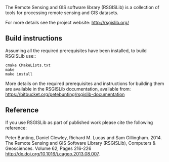 The Remote Sensing and GIS software library (RSGISLib) is a collection of tools for processing remote sensing and GIS datasets.

For more details see the project website: http://rsgislib.org/

Build instructions
-------------------

Assuming all the required prerequisites have been installed, to build RSGISLib use::

    cmake CMakeLists.txt
    make
    make install

More details on the required prerequisites and instructions for building them are available in the RSGISLib documentation, available from: https://bitbucket.org/petebunting/rsgislib-documentation

Reference
----------

If you use RSGISLib as part of published work please cite the following reference:

Peter Bunting, Daniel Clewley, Richard M. Lucas and Sam Gillingham. 2014. The Remote Sensing and GIS Software Library (RSGISLib), Computers & Geosciences. Volume 62, Pages 216-226 http://dx.doi.org/10.1016/j.cageo.2013.08.007.


